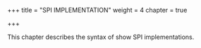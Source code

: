 +++
title = "SPI IMPLEMENTATION"
weight = 4
chapter = true

+++

This chapter describes the syntax of show SPI implementations.
